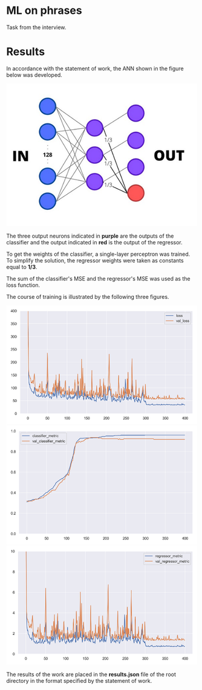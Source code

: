 # ML on phrases
 Task from the interview.

# Results
In accordance with the statement of work, 
the ANN shown in the figure below was developed.

![Architecture of the proposed ANN](res/ANN.jpg)

The three output neurons indicated in **purple** 
are the outputs of the classifier 
and the output indicated in **red** 
is the output of the regressor.

To get the weights of the classifier, 
a single-layer perceptron was trained. 
To simplify the solution, 
the regressor weights were taken as constants equal to **1/3**.

The sum of the classifier's MSE 
and the regressor's MSE was used as the loss function.

The course of training is illustrated by the following three figures.

![loss of model](data/img/mod1.0_loss1.png)
![values of model classifier](data/img/mod1.0_clMetric.png)
![values of model regressor](data/img/mod1.0_regMetric.png)

The results of the work are placed in the **results.json** file 
of the root directory in the format specified by the statement of work.
